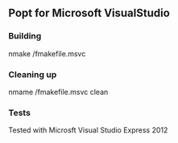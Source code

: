 ## Popt for Microsoft VisualStudio

### Building

nmake /fmakefile.msvc

### Cleaning up

nmame /fmakefile.msvc clean

### Tests

Tested with Microsft Visual Studio Express 2012
